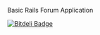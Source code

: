 Basic Rails Forum Application


[![Bitdeli Badge](https://d2weczhvl823v0.cloudfront.net/kumarabinash/rails-forum-basic/trend.png)](https://bitdeli.com/free "Bitdeli Badge")